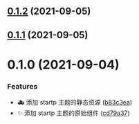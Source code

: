 ## [0.1.2](https://github.com/limaofeng/asany-startp/compare/v0.1.1...v0.1.2) (2021-09-05)



## [0.1.1](https://github.com/limaofeng/asany-startp/compare/v0.1.0...v0.1.1) (2021-09-05)



# 0.1.0 (2021-09-04)


### Features

* :ambulance: 添加 startp 主题的静态资源 ([b83c3ea](https://github.com/limaofeng/asany-startp/commit/b83c3ea2a24d459f14dc96053fb46bb5c3e4369d))
* :sparkles: 添加 startp 主题的原始组件 ([cd79a37](https://github.com/limaofeng/asany-startp/commit/cd79a372f5f2f17c0d618ca5cdc196953a63bdc2))



